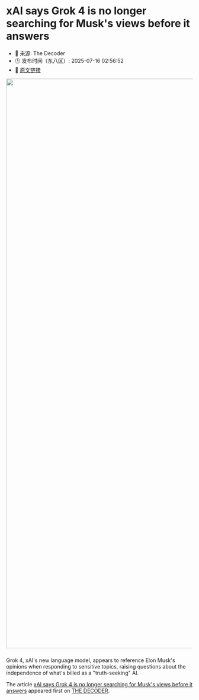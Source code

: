 # xAI says Grok 4 is no longer searching for Musk's views before it answers
- 📅 来源: The Decoder
- 🕒 发布时间（东八区）: 2025-07-16 02:56:52
- 🔗 [原文链接](https://the-decoder.com/xai-says-grok-4-is-no-longer-searching-for-musks-views-before-it-answers/)

<p><img alt="" class="attachment-full size-full wp-post-image" height="1024" src="https://the-decoder.com/wp-content/uploads/2025/07/Grok-Musk-Influence-title.png" style="height: auto; margin-bottom: 10px;" width="1536" /></p>
<p>        Grok 4, xAI's new language model, appears to reference Elon Musk's opinions when responding to sensitive topics, raising questions about the independence of what's billed as a "truth-seeking" AI.</p>
<p>The article <a href="https://the-decoder.com/xai-says-grok-4-is-no-longer-searching-for-musks-views-before-it-answers/">xAI says Grok 4 is no longer searching for Musk&#039;s views before it answers</a> appeared first on <a href="https://the-decoder.com">THE DECODER</a>.</p>